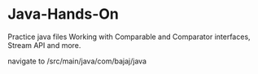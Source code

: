 # Java-Hands-On

Practice java files Working with Comparable and Comparator interfaces, Stream API and more.

navigate to  /src/main/java/com/bajaj/java
